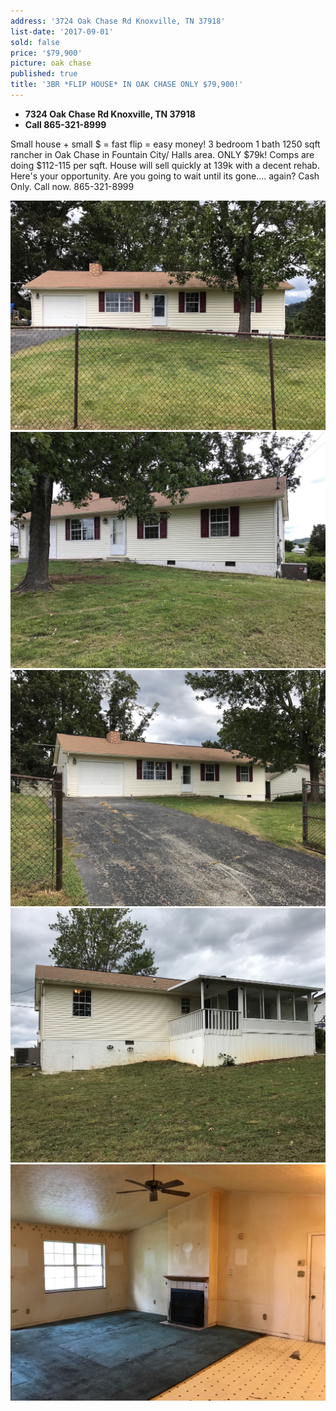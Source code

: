 ```yaml
---
address: '3724 Oak Chase Rd Knoxville, TN 37918'
list-date: '2017-09-01'
sold: false
price: '$79,900'
picture: oak chase
published: true
title: '3BR *FLIP HOUSE* IN OAK CHASE ONLY $79,900!'
---
```



* **7324 Oak Chase Rd Knoxville, TN 37918**
* **Call 865-321-8999**

Small house + small $ = fast flip = easy money! 3 bedroom 1 bath 1250 sqft rancher in Oak Chase in Fountain City/ Halls area. ONLY $79k! Comps are doing $112-115 per sqft. House will sell quickly at 139k with a decent rehab. Here's your opportunity. Are you going to wait until its gone…. again? Cash Only. Call now. 865-321-8999

![](/uploads/versions/1-2---x----3000-2183x---.JPG)![](/uploads/versions/2-1---x----3000-2250x---.JPG)![](/uploads/versions/2a-2---x----3000-2250x---.JPG)![](/uploads/versions/6-1---x----3000-2423x---.JPG)![](/uploads/versions/10-1---x----3000-2250x---.JPG)